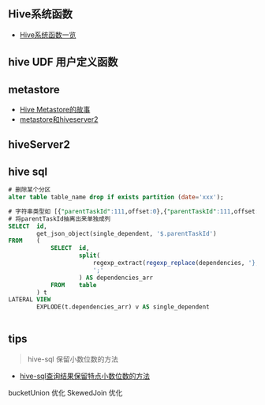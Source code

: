 
## Hive系统函数

- [Hive系统函数一览](https://www.studytime.xin/article/hive-knowledge-function.html?hmsr=toutiao.io&utm_campaign=toutiao.io&utm_medium=toutiao.io&utm_source=toutiao.io)


## hive UDF 用户定义函数


## metastore

- [Hive Metastore的故事](https://zhuanlan.zhihu.com/p/100585524)
- [metastore和hiveserver2](https://www.cnblogs.com/tibit/p/9029905.html)

## hiveServer2


## hive sql

```sql
# 删除某个分区
alter table table_name drop if exists partition (date='xxx');

# 字符串类型如 [{"parentTaskId":111,offset:0},{"parentTaskId":111,offset:0},{"parentTaskId":111,offset:0}]
# 将parentTaskId抽离出来单独成列
SELECT  id,
        get_json_object(single_dependent, '$.parentTaskId')
FROM    (
            SELECT  id,
                    split(
                        regexp_extract(regexp_replace(dependencies, '},\\{', '};{'), "^\\[(.*)\\]$", 1),
                        ';'
                    ) AS dependencies_arr
            FROM    table
        ) t
LATERAL VIEW
        EXPLODE(t.dependencies_arr) v AS single_dependent
        
```


## tips

> hive-sql 保留小数位数的方法

- [hive-sql查询结果保留特点小数位数的方法](https://blog.csdn.net/helloxiaozhe/article/details/103578666)


bucketUnion 优化
SkewedJoin 优化
